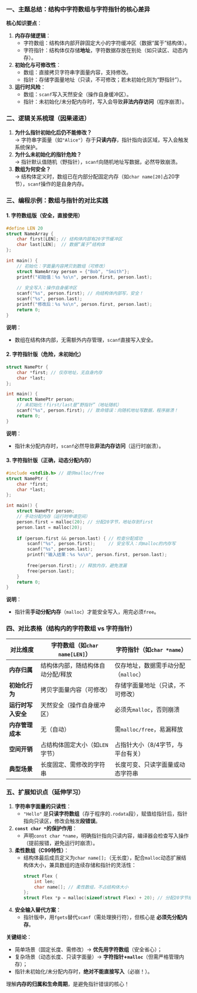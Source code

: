 

### 一、主题总结：结构中字符数组与字符指针的核心差异  
**核心知识要点**：  
1. **内存存储逻辑**：  
   - 字符数组：结构体内部开辟固定大小的字符缓冲区（数据“属于”结构体）。  
   - 字符指针：结构体仅存储**地址**，字符数据存放在别处（如只读区、动态内存）。  
2. **初始化与可修改性**：  
   - 数组：直接拷贝字符串字面量内容，支持修改。  
   - 指针：存储字面量地址（只读，不可修改；若未初始化则为“野指针”）。  
3. **运行时风险**：  
   - 数组：`scanf`写入天然安全（操作自身缓冲区）。  
   - 指针：未初始化/未分配内存时，写入会导致**非法内存访问**（程序崩溃）。  


### 二、逻辑关系梳理（因果递进）  
1. **为什么指针初始化后仍不能修改？**  
   → 字符串字面量（如`"Alice"`）存于**只读内存**，指针指向该区域，写入会触发系统保护。  
2. **为什么未初始化的指针危险？**  
   → 指针默认值随机（野指针），`scanf`向随机地址写数据，必然导致崩溃。  
3. **数组为何安全？**  
   → 结构体定义时，数组已在内部分配固定内存（如`char name[20]`占20字节），`scanf`操作的是自身内存。  


### 三、编程示例：数组与指针的对比实践  

#### 1. 字符数组版（安全，直接使用）  
```c
#define LEN 20
struct NameArray {
    char first[LEN]; // 结构体内部有20字节缓冲区
    char last[LEN];  // 数据“属于”结构体
};

int main() {
    // 初始化：字面量内容拷贝到数组（可修改）
    struct NameArray person = {"Bob", "Smith"}; 
    printf("初始值：%s %s\n", person.first, person.last);
    
    // 安全写入：操作自身缓冲区
    scanf("%s", person.first); // 向结构体内部写，安全！
    scanf("%s", person.last);  
    printf("修改后：%s %s\n", person.first, person.last);
    return 0;
}
```  
**说明**：  
- 数组在结构体内部，无需额外内存管理，`scanf`直接写入安全。  


#### 2. 字符指针版（危险，未初始化）  
```c
struct NamePtr {
    char *first; // 仅存地址，无自身内存
    char *last;
};

int main() {
    struct NamePtr person; 
    // 未初始化！first/last是“野指针”（地址随机）
    scanf("%s", person.first); // 致命错误：向随机地址写数据，程序崩溃！
    return 0;
}
```  
**说明**：  
- 指针未分配内存时，`scanf`必然导致**非法内存访问**（运行时崩溃）。  


#### 3. 字符指针版（正确，动态分配内存）  
```c
#include <stdlib.h> // 提供malloc/free
struct NamePtr {
    char *first;
    char *last;
};

int main() {
    struct NamePtr person;
    // 手动分配内存（运行时申请空间）
    person.first = malloc(20); // 分配20字节，地址存到first
    person.last = malloc(20);  
    
    if (person.first && person.last) { // 检查分配成功
        scanf("%s", person.first);     // 安全写入：向malloc的内存写
        scanf("%s", person.last);     
        printf("输入结果：%s %s\n", person.first, person.last);
        
        free(person.first); // 释放内存，避免泄漏
        free(person.last);
    }
    return 0;
}
```  
**说明**：  
- 指针需**手动分配内存**（`malloc`）才能安全写入，用完必须`free`。  


### 四、对比表格（结构内的字符数组 vs 字符指针）  
| **对比维度**       | 字符数组（如`char name[LEN]`）         | 字符指针（如`char *name`）           |
|--------------------|----------------------------------------|--------------------------------------|
| **内存归属**       | 结构体内部，随结构体自动分配/释放       | 仅存地址，数据需手动分配（`malloc`） |
| **初始化行为**     | 拷贝字面量内容（可修改）               | 存储字面量地址（只读，不可修改）     |
| **运行时写入安全** | 天然安全（操作自身缓冲区）             | 必须先`malloc`，否则崩溃             |
| **内存管理成本**   | 无（自动）                             | 需`malloc/free`，易漏释放           |
| **空间开销**       | 占结构体固定大小（如`LEN`字节）        | 占指针大小（8/4字节，与平台有关）    |
| **典型场景**       | 长度固定、需修改的字符串               | 长度可变、只读字面量或动态字符串     |  


### 五、扩展知识点（延伸学习）  
1. **字符串字面量的只读性**：  
   - `"Hello"` 是**只读字符数组**（存于程序的`.rodata`段），赋值给指针后，指针指向只读区，修改会触发**段错误**。  
2. **`const char *`的保护作用**：  
   - 声明`const char *name`，明确指针指向只读内容，编译器会检查写入操作（提前报错，避免运行时崩溃）。  
3. **柔性数组（C99特性）**：  
   - 结构体最后成员定义为`char name[];`（无长度），配合`malloc`动态扩展结构体大小，兼具数组的连续存储和指针的灵活性：  
     ```c
     struct Flex {
         int len;
         char name[]; // 柔性数组，不占结构体大小
     };
     struct Flex *p = malloc(sizeof(struct Flex) + 20); // 分配20字节给name
     ```  
4. **安全输入替代方案**：  
   - 指针版中，用`fgets`替代`scanf`（需处理换行符），但核心是 **必须先分配内存**。  




**关键结论**：  
- 简单场景（固定长度、需修改）→ **优先用字符数组**（安全省心）；  
- 复杂场景（动态长度、只读字面量）→ **字符指针+`malloc`**（但需严格管理内存）；  
- 指针未初始化/未分配内存时，**绝对不能直接写入**（必崩！）。  

理解**内存的归属和生命周期**，是避免指针错误的核心！